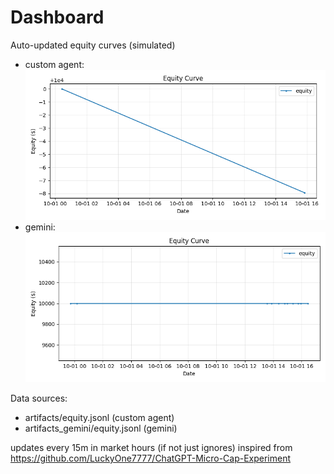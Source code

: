 # Dashboard

Auto-updated equity curves (simulated)

- custom agent: ![Equity Curve](artifacts/equity.png?v=0ac3ebe)
- gemini: ![Equity Curve (Gemini)](artifacts_gemini/equity.png?v=0ac3ebe)

Data sources:
- artifacts/equity.jsonl (custom agent)
- artifacts_gemini/equity.jsonl (gemini)

updates every 15m in market hours (if not just ignores)
inspired from https://github.com/LuckyOne7777/ChatGPT-Micro-Cap-Experiment